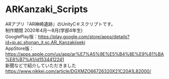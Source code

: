 # ARKanzaki_Scripts
ARアプリ『AR神崎遺跡』のUnityC＃スクリプトです。  
制作期間 2020年4月～8月(学部4年生)  
GooglePlay版：https://play.google.com/store/apps/details?id=jp.ac.shonan_it.sc.AR_Kanzakiiseki  
AppStore版：https://apps.apple.com/us/app/ar%E7%A5%9E%E5%B4%8E%E9%81%BA%E8%B7%A1/id1534412241  
新聞などで紹介していただきました https://www.nikkei.com/article/DGXMZO66726320X21C20A1L82000/
